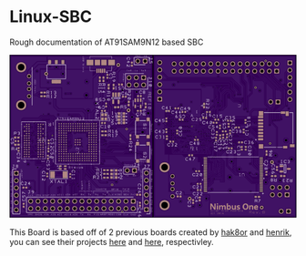 # Linux-SBC
Rough documentation of AT91SAM9N12 based SBC

![](https://github.com/nik9993/Linux-SBC/blob/master/images/RevB.png "RevB")

This Board is based off of 2 previous boards created by [hak8or](https://github.com/hak8or) and [henrik](https://github.com/Ttl), you can see their projects [here](https://github.com/hak8or/Embedded-Linux-System/tree/master/at91sam9n12) and [here](https://github.com/ttl/sam_board), respectivley.
